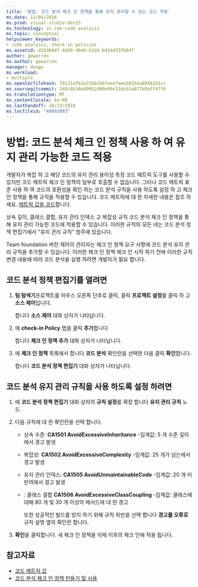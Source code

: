 ```yaml
---
title: '방법: 코드 분석 체크 인 정책을 통해 유지 관리할 수 있는 코드 적용'
ms.date: 11/04/2016
ms.prod: visual-studio-dev15
ms.technology: vs-ide-code-analysis
ms.topic: conceptual
helpviewer_keywords:
- code analysis, check-in policies
ms.assetid: d1b3b04f-4dd9-40e6-b2d4-b414d33fb647
author: gewarren
ms.author: gewarren
manager: douge
ms.workload:
- multiple
ms.openlocfilehash: f0121efb2e226b2407eee7eea50354a80482b1cc
ms.sourcegitcommit: 240c8b34e80952d00e90c52dcb1a077b9aff47f6
ms.translationtype: MT
ms.contentlocale: ko-KR
ms.lasthandoff: 10/23/2018
ms.locfileid: "49892093"
---
```

# <a name="how-to-enforce-maintainable-code-with-a-code-analysis-check-in-policy"></a>방법: 코드 분석 체크 인 정책 사용 하 여 유지 관리 가능한 코드 적용

개발자가 복잡 하 고 해당 코드의 유지 관리 용이성 측정 코드 메트릭 도구를 사용할 수 있지만 코드 메트릭 체크 인 정책의 일부로 호출할 수 없습니다. 그러나 코드 메트릭 표준 사용 하 여 코드의 호환성을 확인 하는 코드 분석 규칙을 사용 하도록 설정 하 고 체크 인 정책을 통해 규칙을 적용할 수 있습니다. 코드 메트릭에 대 한 자세한 내용은 참조 하세요. [메트릭 값을 코드](../code-quality/code-metrics-values.md)합니다.

상속 깊이, 클래스 결합, 유지 관리 인덱스 고 복잡성 규칙 코드 분석 체크 인 정책을 통해 유지 관리 가능한 코드에 적용할 수 있습니다. 이러한 규칙의 모든 네는 코드 분석 정책 편집기에서 "유지 관리 규칙" 범주에 있습니다.

Team foundation 버전 제어의 관리자는 체크 인 정책 요구 사항에 코드 분석 유지 관리 규칙을 추가할 수 있습니다. 이러한 체크 인 정책 체크 인 시작 하기 전에 이러한 규칙 변경 내용에 따라 코드 분석을 실행 하려면 개발자가 필요 합니다.

## <a name="to-open-the-code-analysis-policy-editor"></a>코드 분석 정책 편집기를 열려면

1. **팀 탐색기**프로젝트를 마우스 오른쪽 단추로 클릭, 클릭 **프로젝트 설정**를 클릭 하 고 **소스 제어**입니다.

     합니다 **소스 제어** 대화 상자가 나타납니다.

2. 에 **check-in Policy** 탭을 클릭 **추가**합니다.

     합니다 **체크 인 정책 추가** 대화 상자가 나타납니다.

3. 에 **체크 인 정책** 목록에서 합니다 **코드 분석** 확인란을 선택한 다음 클릭 **확인**합니다.

     합니다 **코드 분석 정책 편집기** 대화 상자가 나타납니다.

## <a name="to-enable-code-analysis-maintainability-rules"></a>코드 분석 유지 관리 규칙을 사용 하도록 설정 하려면

1. 에 **코드 분석 정책 편집기** 대화 상자의 **규칙 설정**를 확장 합니다 **유지 관리 규칙** 노드.

2. 다음 규칙에 대 한 확인란을 선택 합니다.

   - 상속 수준: **CA1501 AvoidExcessiveInheritance** -임계값: 5 개 수준 깊이에서 경고 발생

   - 복잡성: **CA1502 AvoidExcessiveComplexity** -임계값: 25 개가 넘는에서 경고 발생

   - 유지 관리 인덱스: **CA1505 AvoidUnmaintainableCode** -임계값: 20 개 미만의에서 경고 발생

   - : 클래스 결합 **CA1506 AvoidExcessiveClassCoupling** -임계값: 클래스에 대해 80 개 및 30 개 이상의 메서드에 대 한 경고

     또한 성공적인 빌드를 방지 하기 위해 규칙 위반을 선택 합니다 **경고를 오류로** 규칙 설명 옆의 확인란 합니다.

3. **확인**을 클릭합니다. 새 체크 인 정책을 이제 이후의 체크 인에 적용 됩니다.

## <a name="see-also"></a>참고자료

- [코드 메트릭 값](../code-quality/code-metrics-values.md)
- [코드 분석 체크 인 정책 만들기 및 사용](../code-quality/creating-and-using-code-analysis-check-in-policies.md)